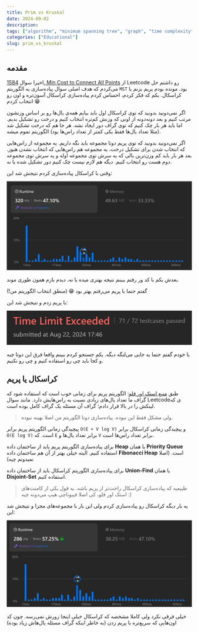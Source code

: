 ```yaml
---
title: Prim vs Kruskal
date: 2024-09-02
description: 
tags: ["algorithm", "minimum spanning tree", "graph", "time complexity"]
categories: ["Educational"]
slug: prim_vs_kruskal
---
```


## مقدمه

اخیرا سوال [1584. Min Cost to Connect All Points](https://leetcode.com/problems/min-cost-to-connect-all-points/description/) از Leetcode رو داشتم حل می‌کردم که هدف اصلی سوال پیاده‌سازی یه الگوریتم `MST` بود. مونده بودم پریم بزنم یا کراسکال. یکم که فکر کردم، احساس کردم پیاده‌سازی کراسکال آسون‌تره و اون رو انتخاب کردم 😁

اگر نمی‌دونید بدونید که توی کراسکال اول باید بیایم همه‌ی یال‌ها رو بر اساس وزنشون مرتب کنیم و بعد دونه‌دونه از اونی که وزنش کم‌تره انتخاب کنیم و درخت رو تشکیل بدیم. اما باید هر بار چک کنیم که توی گراف دور ایجاد نشه. هر جا هم که درخت تشکیل شد (مثلا تعداد یال‌ها فقط یکی کمتر از تعداد راس‌ها بود) الگوریتم تموم میشه.

 اگر نمی‌دونید بدونید که توی پریم دوتا مجموعه باید نگه داریم. یه مجموعه از راس‌هایی که انتخاب شدن برای تشکیل درخت، یه مجموعه هم راس‌هایی که انتخاب نشدن هنوز. بعد هر بار باید کم وزن‌ترین یالی که یه سرش توی مجموعه اوله و یه سرش توی مجموعه دوم هست رو انتخاب کنیم. دیگه هم لازم نیست چک کنیم دور تشکیل شده یا نه.

وقتی با کراسکال پیاده‌سازی کردم نتیجش شد این:

![نتیجه الگوریتم کراسکال](stats1.jpg)

بعدش یکم با کد ور رفتم ببینم نتیجه بهتری میده یا نه، دیدم بازم همون طوری موند.

گفتم حتما با پریم می‌رفتم بهتر بود 😁 (منطق انتخاب الگوریتم من!)

با پریم زدم و نتیجش شد این:

![نتیجه الگوریتم پریم](stats2.jpg)

با خودم گفتم حتما یه جایی می‌لنگه دیگه. یکم جستجو کردم ببینم واقعا فرق این دوتا چیه و کجا باید چی رو استفاده کنیم و چی رو نکنیم.

## کراسکال یا پریم

طبق [منبع استک اور فلو](https://stackoverflow.com/questions/1195872/when-should-i-use-kruskal-as-opposed-to-prim-and-vice-versa): 
الگوریتم پریم برای زمانی خوب است که استفاده شود که گراف ما تعداد یال‌های زیادی نسبت به راس‌هایش دارد. مانند سوال Leetcodeی که لینکش را در بالا قرار دادم؛ گراف آن مسئله یک گراف کامل بوده است.

> ولی مشکل فقط این نبوده. پیاده‌سازی دوتا الگوریتم من اصلا بهینه نبوده.

پیچیدگی زمانی الگوریتم پریم برابر `O(E + V log V)` و پیچیدگی زمانی کراسکال برابر `O(E log V)` است. که `E` برابر تعداد یال‌ها و `V` برابر تعداد راس‌ها است.

برای پیاده‌سازی الگوریتم پریم باید از ساختمان داده **Heap** یا همان **Priority Queue** استفاده کنیم. البته خیلی بهتر از آن هم ساختمان داده **Fibonacci Heap** است. (اصلا نمیدونم چیه)

برای پیاده‌سازی الگوریتم کراسکال باید از ساختمان داده **Union-Find** یا همان **Disjoint-Set** استفاده کنیم.

> طبیعیه که پیاده‌سازی کراسکال راحت‌تر از پریم باشه. به قول یکی از کامنت‌های استک اور فلو، کی اصلا فیبوناچی هیپ می‌دونه چیه :)

یه بار دیگه کراسکال رو پیاده‌سازی کردم ولی این بار با مجموعه‌های مجزا و نتیجش شد این:

![نتیجه الگوریتم کراسکال به کمک مجموعه مجزا](stats3.jpg)

خیلی فرقی نکرد ولی کاملا مشخصه که کراسکال خیلی اینجا زورش نمی‌رسه. چون کد اون‌هایی که سریع‌تره با پریم زدن (به خاطر اینکه گراف مسئله یال‌هاش زیاد بوده)



<script src="https://giscus.app/client.js"
        data-repo="ILoveBacteria/ILoveBacteria.github.io"
        data-repo-id="R_kgDOMYiXCg"
        data-category="General"
        data-category-id="DIC_kwDOMYiXCs4ChC_Y"
        data-mapping="pathname"
        data-strict="0"
        data-reactions-enabled="1"
        data-emit-metadata="0"
        data-input-position="top"
        data-theme="dark_dimmed"
        data-lang="en"
        crossorigin="anonymous"
        async>
</script>